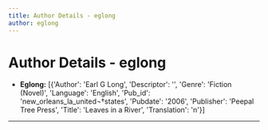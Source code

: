 ```yaml
---
title: Author Details - eglong
author: eglong
---
```


# Author Details - eglong

<ul>
    <li><strong>Eglong:</strong> [{'Author': 'Earl G Long', 'Descriptor': '', 'Genre': 'Fiction (Novel)', 'Language': 'English', 'Pub_id': 'new_orleans_la_united¬†states', 'Pubdate': '2006', 'Publisher': 'Peepal Tree Press', 'Title': 'Leaves in a River', 'Translation': 'n'}]</li>
</ul>
<hr>